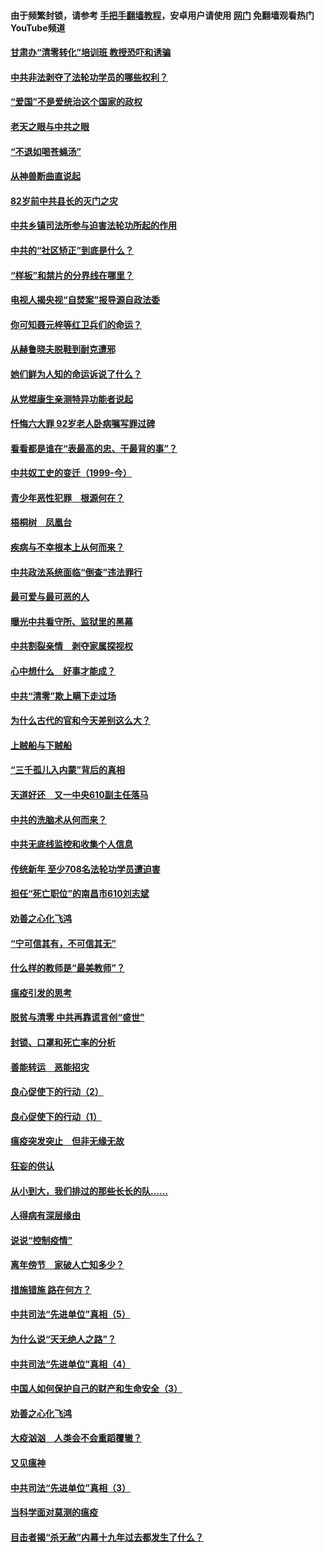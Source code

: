 #### 由于频繁封锁，请参考 [手把手翻墙教程](https://github.com/gfw-breaker/guides/wiki/)，安卓用户请使用 [网门](https://github.com/gfw-breaker/nogfw/blob/master/dl.md?t=04191101) 免翻墙观看热门YouTube频道 

#### [甘肃办“清零转化”培训班 教授恐吓和诱骗](../pages/19/423498.md?t=04191101) 

#### [中共非法剥夺了法轮功学员的哪些权利？](../pages/19/423392.md?t=04191101) 

#### [“爱国”不是爱统治这个国家的政权](../pages/19/423029.md?t=04191101) 

#### [老天之眼与中共之眼](../pages/19/423378.md?t=04191101) 

#### [“不退如喝苍蝇汤”](../pages/19/423287.md?t=04191101) 

#### [从神兽断曲直说起](../pages/19/423201.md?t=04191101) 

#### [82岁前中共县长的灭门之灾](../pages/19/423055.md?t=04191101) 

#### [中共乡镇司法所参与迫害法轮功所起的作用](../pages/19/423064.md?t=04191101) 

#### [中共的“社区矫正”到底是什么？](../pages/19/422870.md?t=04191101) 

#### [“样板”和禁片的分界线在哪里？](../pages/19/422704.md?t=04191101) 

#### [电视人揭央视“自焚案”报导源自政法委](../pages/19/422770.md?t=04191101) 

#### [你可知聂元梓等红卫兵们的命运？](../pages/19/422848.md?t=04191101) 

#### [从赫鲁晓夫脱鞋到耐克遭邪](../pages/19/422826.md?t=04191101) 

#### [她们鲜为人知的命运诉说了什么？](../pages/19/422754.md?t=04191101) 

#### [从党棍康生亲测特异功能者说起](../pages/19/422657.md?t=04191101) 

#### [忏悔六大罪 92岁老人卧病嘱写罪过碑](../pages/19/422750.md?t=04191101) 

#### [看看都是谁在“表最高的忠、干最背的事”？](../pages/19/422703.md?t=04191101) 

#### [中共奴工史的变迁（1999-今）](../pages/19/422656.md?t=04191101) 

#### [青少年恶性犯罪　根源何在？](../pages/19/422449.md?t=04191101) 

#### [梧桐树　凤凰台](../pages/19/422442.md?t=04191101) 

#### [疾病与不幸根本上从何而来？](../pages/19/422438.md?t=04191101) 

#### [中共政法系统面临“倒查”违法罪行](../pages/19/422497.md?t=04191101) 

#### [最可爱与最可恶的人](../pages/19/422448.md?t=04191101) 

#### [曝光中共看守所、监狱里的黑幕](../pages/19/422390.md?t=04191101) 

#### [中共割裂亲情　剥夺家属探视权](../pages/19/422364.md?t=04191101) 

#### [心中想什么　好事才能成？](../pages/19/422318.md?t=04191101) 

#### [中共“清零”欺上瞒下走过场](../pages/19/422306.md?t=04191101) 

#### [为什么古代的官和今天差别这么大？](../pages/19/422228.md?t=04191101) 

#### [上贼船与下贼船](../pages/19/422276.md?t=04191101) 

#### [“三千孤儿入内蒙”背后的真相](../pages/19/422229.md?t=04191101) 

#### [天道好还　又一中央610副主任落马](../pages/19/422155.md?t=04191101) 

#### [中共的洗脑术从何而来？](../pages/19/422154.md?t=04191101) 

#### [中共无底线监控和收集个人信息](../pages/19/422039.md?t=04191101) 

#### [传统新年 至少708名法轮功学员遭迫害](../pages/19/421946.md?t=04191101) 

#### [担任“死亡职位”的南昌市610刘志斌](../pages/19/421957.md?t=04191101) 

#### [劝善之心化飞鸿](../pages/19/421164.md?t=04191101) 

#### [“宁可信其有，不可信其无”](../pages/19/421691.md?t=04191101) 

#### [什么样的教师是“最美教师”？](../pages/19/421755.md?t=04191101) 

#### [瘟疫引发的思考](../pages/19/421594.md?t=04191101) 

#### [脱贫与清零 中共再靠谎言创“盛世”](../pages/19/421590.md?t=04191101) 

#### [封锁、口罩和死亡率的分析](../pages/19/421495.md?t=04191101) 

#### [善能转运　恶能招灾](../pages/19/421334.md?t=04191101) 

#### [良心促使下的行动（2）](../pages/19/421361.md?t=04191101) 

#### [良心促使下的行动（1）](../pages/19/421302.md?t=04191101) 

#### [瘟疫突发突止　但非无缘无故](../pages/19/421281.md?t=04191101) 

#### [狂妄的供认](../pages/19/421199.md?t=04191101) 

#### [从小到大，我们排过的那些长长的队……](../pages/19/421243.md?t=04191101) 

#### [人得病有深层缘由](../pages/19/420864.md?t=04191101) 

#### [说说“控制疫情”](../pages/19/420831.md?t=04191101) 

#### [离年傍节　家破人亡知多少？](../pages/19/420563.md?t=04191101) 

#### [措施错施  路在何方？](../pages/19/420076.md?t=04191101) 

#### [中共司法“先进单位”真相（5）](../pages/19/419453.md?t=04191101) 

#### [为什么说“天无绝人之路”？](../pages/19/419618.md?t=04191101) 

#### [中共司法“先进单位”真相（4）](../pages/19/419452.md?t=04191101) 

#### [中国人如何保护自己的财产和生命安全（3）](../pages/19/419405.md?t=04191101) 

#### [劝善之心化飞鸿](../pages/19/418758.md?t=04191101) 

#### [大疫汹汹　人类会不会重蹈覆辙？](../pages/19/419691.md?t=04191101) 

#### [又见瘟神](../pages/19/419225.md?t=04191101) 

#### [中共司法“先进单位”真相（3）](../pages/19/419451.md?t=04191101) 

#### [当科学面对莫测的瘟疫](../pages/19/419625.md?t=04191101) 

#### [目击者揭“杀无赦”内幕十九年过去都发生了什么？](../pages/19/419617.md?t=04191101) 

